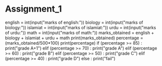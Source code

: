 # Assignment_1
english = int(input("marks of english:"))
biology = int(input("marks of biology:"))
islamiat = int(input("marks of islamiat:"))
urdu = int(input("marks of urdu:"))
math = int(input("marks of math:"))
marks_obtained = english + biology + islamiat + urdu + math
print(marks_obtained)
percentage = (marks_obtained/500*100)
print(percentage)
if (percentage >= 85) :
    print("grade A+1")
elif (percentage >= 70) :
    print("grade A")
elif (percentage >= 60) :
    print("grade B")
elif (percentage >= 50) :
    print("grade C")
elif (percentage >= 40) :
    print("grade D")
else :
    print("fail")
